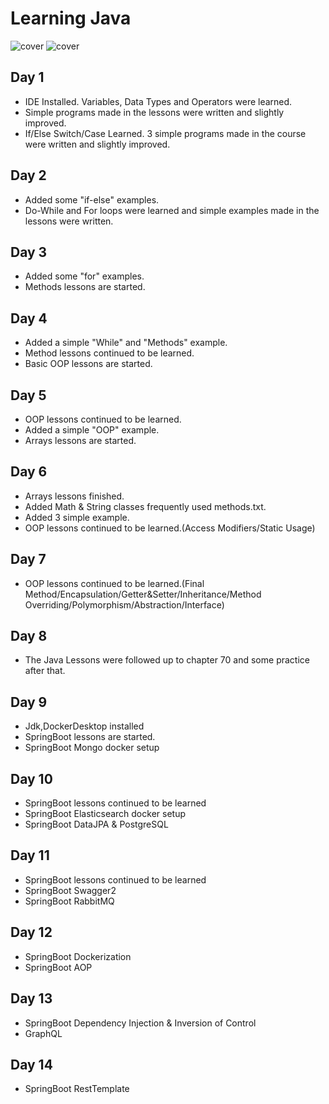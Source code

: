 # Learning Java
![cover](https://www.vectorlogo.zone/logos/java/java-ar21.svg) ![cover](https://cdn-ak.f.st-hatena.com/images/fotolife/y/yyama1556/20160812/20160812103358.png)
## Day 1
* IDE Installed. Variables, Data Types and Operators were learned.
* Simple programs made in the lessons were written and slightly improved.
* If/Else Switch/Case Learned. 3 simple programs made in the course were written and slightly improved.
## Day 2
* Added some "if-else" examples.
* Do-While and For loops were learned and simple examples made in the lessons were written.
## Day 3
* Added some "for" examples.
* Methods lessons are started.
## Day 4
* Added a simple "While" and "Methods" example.
* Method lessons continued to be learned.
* Basic OOP lessons are started.
## Day 5
* OOP lessons continued to be learned.
* Added a simple "OOP" example.
* Arrays lessons are started.
## Day 6
* Arrays lessons finished.
* Added Math & String classes frequently used methods.txt.
* Added 3 simple example.
* OOP lessons continued to be learned.(Access Modifiers/Static Usage)
## Day 7 
* OOP lessons continued to be learned.(Final Method/Encapsulation/Getter&Setter/Inheritance/Method Overriding/Polymorphism/Abstraction/Interface)
## Day 8
* The Java Lessons were followed up to chapter 70 and some practice after that.
## Day 9
* Jdk,DockerDesktop installed
* SpringBoot lessons are started. 
* SpringBoot Mongo docker setup
## Day 10
* SpringBoot lessons continued to be learned
* SpringBoot Elasticsearch docker setup
* SpringBoot DataJPA & PostgreSQL
## Day 11
* SpringBoot lessons continued to be learned
* SpringBoot Swagger2
* SpringBoot RabbitMQ
## Day 12
* SpringBoot Dockerization
* SpringBoot AOP
## Day 13
* SpringBoot Dependency Injection & Inversion of Control
* GraphQL
## Day 14
* SpringBoot RestTemplate
